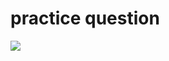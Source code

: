 
<h1>practice question</h1>
<img src="https://github.com/prince221500/Elementary-Coding-Sheet-01/blob/main/Elementary%20Coding-%20Sheet%20%E2%80%93%2001.pdf" />
